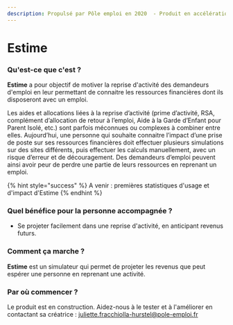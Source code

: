 ```yaml
---
description: Propulsé par Pôle emploi en 2020  - Produit en accélération -
---
```


# Estime

### Qu'est-ce que c'est ? 

**Estime** a pour objectif de motiver la reprise d'activité des demandeurs d'emploi en leur permettant de connaitre les ressources financières dont ils disposeront avec un emploi. 

Les aides et allocations liées à la reprise d’activité \(prime d’activité, RSA, complément d’allocation de retour à l’emploi, Aide à la Garde d’Enfant pour Parent Isolé, etc.\) sont parfois méconnues ou complexes à combiner entre elles. Aujourd’hui, une personne qui souhaite connaitre l’impact d’une prise de poste sur ses ressources financières doit effectuer plusieurs simulations sur des sites différents, puis effectuer les calculs manuellement, avec un risque d’erreur et de découragement. Des demandeurs d’emploi peuvent ainsi avoir peur de perdre une partie de leurs ressources en reprenant un emploi.

{% hint style="success" %}
A venir : premières statistiques d'usage et d'impact d'Estime 
{% endhint %}

### Quel bénéfice pour la personne accompagnée ?

* Se projeter facilement dans une reprise d'activité, en anticipant revenus futurs. 

### Comment ça marche ? 

**Estime** est un simulateur qui permet de projeter les revenus que peut espérer une personne en reprenant une activité. 

### Par où commencer ? 

Le produit est en construction. Aidez-nous à le tester et à l'améliorer en contactant sa créatrice : juliette.fracchiolla-hurstel@pole-emploi.fr

